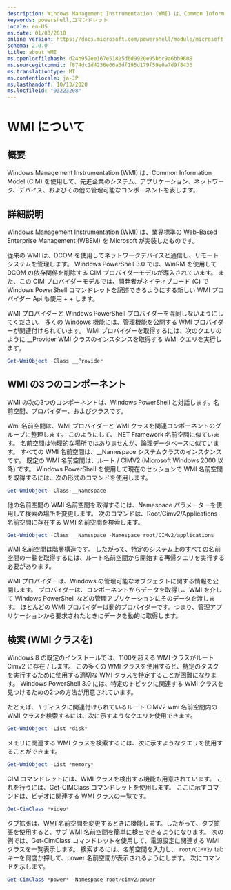 ```yaml
---
description: Windows Management Instrumentation (WMI) は、Common Information Model (CIM) を使用して、先進企業のシステム、アプリケーション、ネットワーク、デバイス、およびその他の管理可能なコンポーネントを表します。
keywords: powershell,コマンドレット
Locale: en-US
ms.date: 01/03/2018
online version: https://docs.microsoft.com/powershell/module/microsoft.powershell.core/about/about_wmi?view=powershell-5.1&WT.mc_id=ps-gethelp
schema: 2.0.0
title: about_WMI
ms.openlocfilehash: d24b952ee167e51815d6d9920e95bbc9a6bb9608
ms.sourcegitcommit: f874dc1d4236e06a3df195d179f59e0a7d9f8436
ms.translationtype: MT
ms.contentlocale: ja-JP
ms.lasthandoff: 10/13/2020
ms.locfileid: "93223208"
---
```

# <a name="about-wmi"></a>WMI について

## <a name="short-description"></a>概要

Windows Management Instrumentation (WMI) は、Common Information Model (CIM) を使用して、先進企業のシステム、アプリケーション、ネットワーク、デバイス、およびその他の管理可能なコンポーネントを表します。

## <a name="long-description"></a>詳細説明

Windows Management Instrumentation (WMI) は、業界標準の Web-Based Enterprise Management (WBEM) を Microsoft が実装したものです。

従来の WMI は、DCOM を使用してネットワークデバイスと通信し、リモートシステムを管理します。 Windows PowerShell 3.0 では、WinRM を使用して DCOM の依存関係を削除する CIM プロバイダーモデルが導入されています。 また、この CIM プロバイダーモデルでは、開発者がネイティブコード (C) で Windows PowerShell コマンドレットを記述できるようにする新しい WMI プロバイダー Api も使用 \+ \+ します。

WMI プロバイダーと Windows PowerShell プロバイダーを混同しないようにしてください。 多くの Windows 機能には、管理機能を公開する WMI プロバイダーが関連付けられています。 WMI プロバイダーを取得するには、次のクエリのように __Provider WMI クラスのインスタンスを取得する WMI クエリを実行します。

```powershell
Get-WmiObject -Class __Provider
```

## <a name="three-components-of-wmi"></a>WMI の3つのコンポーネント

WMI の次の3つのコンポーネントは、Windows PowerShell と対話します。名前空間、プロバイダー、およびクラスです。

Wmi 名前空間は、WMI プロバイダーと WMI クラスを関連コンポーネントのグループに整理します。 このようにして、.NET Framework 名前空間に似ています。
名前空間は物理的な場所ではありませんが、論理データベースに似ています。
すべての WMI 名前空間は、__Namespace システムクラスのインスタンスです。 既定の WMI 名前空間は、ルート \/ CIMV2 (Microsoft Windows 2000 以降) です。 Windows PowerShell を使用して現在のセッションで WMI 名前空間を取得するには、次の形式のコマンドを使用します。

```powershell
Get-WmiObject -Class __Namespace
```

他の名前空間の WMI 名前空間を取得するには、Namespace パラメーターを使用して検索の場所を変更します。 次のコマンドは、Root/Cimv2/Applications 名前空間に存在する WMI 名前空間を検索します。

```powershell
Get-WmiObject -Class __Namespace -Namespace root/CIMv2/applications
```

WMI 名前空間は階層構造です。 したがって、特定のシステム上のすべての名前空間の一覧を取得するには、ルート名前空間から開始する再帰クエリを実行する必要があります。

WMI プロバイダーは、Windows の管理可能なオブジェクトに関する情報を公開します。 プロバイダーは、コンポーネントからデータを取得し、WMI を介して Windows PowerShell などの管理アプリケーションにそのデータを渡します。 ほとんどの WMI プロバイダーは動的プロバイダーです。つまり、管理アプリケーションから要求されたときにデータを動的に取得します。

## <a name="finding-wmi-classes"></a>検索 (WMI クラスを)

Windows 8 の既定のインストールでは、1100を超える WMI クラスがルート Cimv2 に存在 \/ します。 この多くの WMI クラスを使用すると、特定のタスクを実行するために使用する適切な WMI クラスを特定することが困難になります。 Windows PowerShell 3.0 には、特定のトピックに関連する WMI クラスを見つけるための2つの方法が用意されています。

たとえば、 \\ ディスクに関連付けられているルート CIMV2 wmi 名前空間内の WMI クラスを検索するには、次に示すようなクエリを使用できます。

```powershell
Get-WmiObject -List *disk*
```

メモリに関連する WMI クラスを検索するには、次に示すようなクエリを使用することができます。

```powershell
Get-WmiObject -List *memory*
```

CIM コマンドレットには、WMI クラスを検出する機能も用意されています。 これを行うには、Get-CIMClass コマンドレットを使用します。 ここに示すコマンドは、ビデオに関連する WMI クラスの一覧です。

```powershell
Get-CimClass *video*
```

タブ拡張は、WMI 名前空間を変更するときに機能します。したがって、タブ拡張を使用すると、サブ WMI 名前空間を簡単に検出できるようになります。 次の例では、Get-CimClass コマンドレットを使用して、電源設定に関連する WMI クラスを一覧表示します。
検索するには、名前空間を入力し、 `root/CIMV2/` tab キーを何度か押して、power 名前空間が表示されるようにします。 次にコマンドを示します。

```powershell
Get-CimClass *power* -Namespace root/cimv2/power
```
